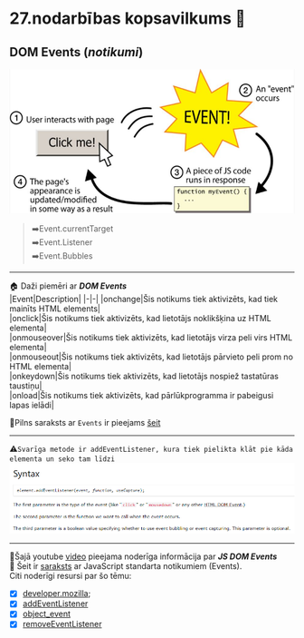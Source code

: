 # 27.nodarbības kopsavilkums :pushpin:

## DOM Events (**_notikumi_**)

![event](https://github.com/zazturbo/Mans_JS/blob/dd01cf9065b74c8c66dca4c02acf988bbd6a35b3/images/Event.png)

> ➡️Event.currentTarget  
> ➡️Event.Listener  
> ➡️Event.Bubbles

---

🏠 Daži piemēri ar **_DOM Events_**  
|Event|Description|
|-|-|
|onchange|Šis notikums tiek aktivizēts, kad tiek mainīts HTML elements|  
|onclick|Šis notikums tiek aktivizēts, kad lietotājs noklikšķina uz HTML elementa|  
|onmouseover|Šis notikums tiek aktivizēts, kad lietotājs virza peli virs HTML elementa|  
|onmouseout|Šis notikums tiek aktivizēts, kad lietotājs pārvieto peli prom no HTML elementa|  
|onkeydown|Šis notikums tiek aktivizēts, kad lietotājs nospiež tastatūras taustiņu|  
|onload|Šis notikums tiek aktivizēts, kad pārlūkprogramma ir pabeigusi lapas ielādi|

🔗Pilns saraksts ar `Events` ir pieejams [šeit](https://www.w3schools.com/jsref/dom_obj_event.asp)

---

⚠️`Svarīga metode ir addEventListener, kura tiek pielikta klāt pie kāda elementa un seko tam līdzi`  
![sintax](https://github.com/zazturbo/Mans_JS/blob/5f140e64a0878bfd46d8ee48c7e3190b0bf29216/images/addEventListener.png)

---

🔗Šajā youtube [video](https://www.youtube.com/watch?v=bWCzbR5DvCo) pieejama noderīga informācija par **_JS DOM Events_**  
:link: Šeit ir [saraksts](https://oddler.ru/blog/i63) ar JavaScript standarta notikumiem (Events).  
Citi noderīgi resursi par šo tēmu:  
-[x] [developer.mozilla](https://developer.mozilla.org/ru/docs/Web/Events);  
-[x] [addEventListener](https://developer.mozilla.org/ru/docs/Web/API/EventTarget/addEventListener)  
-[x] [object_event](https://developer.mozilla.org/ru/docs/Web/API/Event)  
-[x] [removeEventListener](https://developer.mozilla.org/ru/docs/Web/API/EventTarget/removeEventListener)
